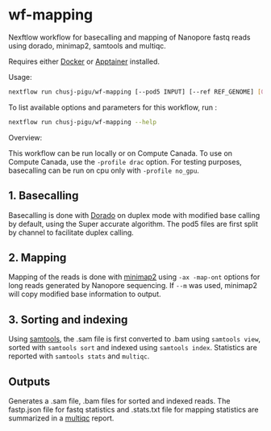 # wf-mapping

Nexftlow workflow for basecalling and mapping of Nanopore fastq reads using dorado, minimap2, samtools and multiqc.

Requires either [Docker] or [Apptainer] installed.

Usage:

```sh
nextflow run chusj-pigu/wf-mapping [--pod5 INPUT] [--ref REF_GENOME] [OPTIONS]
```

To list available options and parameters for this workflow, run :
``` sh
nextflow run chusj-pigu/wf-mapping --help
```

Overview:

This workflow can be run locally or on Compute Canada. To use on Compute Canada, use the `-profile drac` option. For testing purposes, basecalling can be run on cpu only with `-profile no_gpu`. 

## 1. Basecalling
Basecalling is done with [Dorado] on duplex mode with modified base calling by default, using the Super accurate algorithm. The pod5 files are first split by channel to facilitate duplex calling.

## 2. Mapping
Mapping of the reads is done with [minimap2] using `-ax -map-ont` options for long reads generated by Nanopore sequencing. If `--m` was used, minimap2 will copy modified base information to output.

## 3. Sorting and indexing
Using [samtools], the .sam file is first converted to .bam using `samtools view`, sorted with `samtools sort` and indexed using `samtools index`. Statistics are reported with `samtools stats` and `multiqc`. 

## Outputs 
Generates a .sam file, .bam files for sorted and indexed reads. The fastp.json file for fastq statistics and .stats.txt file for mapping statistics are summarized in a [multiqc] report.




[Docker]: https://www.docker.com
[Apptainer]: https://apptainer.org
[Dorado]: https://github.com/nanoporetech/dorado
[minimap2]: https://lh3.github.io/minimap2/minimap2.html
[samtools]: http://www.htslib.org
[multiqc]: https://multiqc.info
[fastp]: https://github.com/OpenGene/fastp
